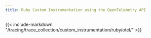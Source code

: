 ```yaml
---
title: Ruby Custom Instrumentation using the OpenTelemetry API
---
```


{{< include-markdown "/tracing/trace_collection/custom_instrumentation/ruby/otel/" >}}
